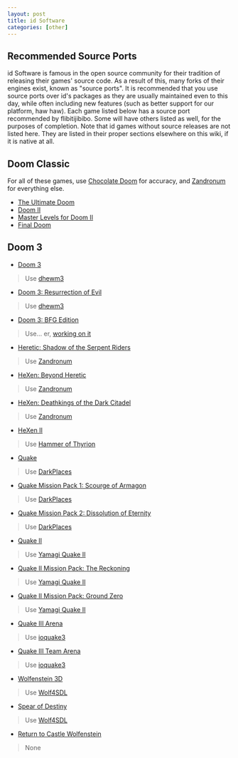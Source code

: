 ```yaml
---
layout: post
title: id Software
categories: [other]
---
```


Recommended Source Ports
------------------------
id Software is famous in the open source community for their tradition of releasing their games' source code. As a result of this, many forks of their engines exist, known as "source ports". It is recommended that you use source ports over id's packages as they are usually maintained even to this day, while often including new features (such as better support for our platform, haw haw).
Each game listed below has a source port recommended by flibitijibibo. Some will have others listed as well, for the purposes of completion.
Note that id games without source releases are not listed here. They are listed in their proper sections elsewhere on this wiki, if it is native at all.

Doom Classic
------------
For all of these games, use [Chocolate Doom](http://www.chocolate-doom.org/) for accuracy, and [Zandronum](http://www.zandronum.com/) for everything else.
- [The Ultimate Doom](http://store.steampowered.com/app/2280/)
- [Doom II](http://store.steampowered.com/app/2300/)
- [Master Levels for Doom II](http://store.steampowered.com/app/9160/)
- [Final Doom](http://store.steampowered.com/app/2290/)

Doom 3
------
- [Doom 3](http://store.steampowered.com/app/9050/)
> Use [dhewm3](http://github.com/dhewm/dhewm3)

- [Doom 3: Resurrection of Evil](http://store.steampowered.com/app/9070/)
> Use [dhewm3](http://github.com/dhewm/dhewm3)

- [Doom 3: BFG Edition](http://store.steampowered.com/app/208200/)
> Use... er, [working on it](https://github.com/Doom3BFG-SDL/DOOM-3-BFG)

- [Heretic: Shadow of the Serpent Riders](http://store.steampowered.com/app/2390/)
> Use [Zandronum](http://www.zandronum.com/)

- [HeXen: Beyond Heretic](http://store.steampowered.com/app/2360/)
> Use [Zandronum](http://www.zandronum.com/)

- [HeXen: Deathkings of the Dark Citadel](http://store.steampowered.com/app/2370/)
> Use [Zandronum](http://www.zandronum.com/)

- [HeXen II](http://store.steampowered.com/app/9060/)
> Use [Hammer of Thyrion](http://uhexen2.sourceforge.net/)

- [Quake](http://store.steampowered.com/app/2310/)
> Use [DarkPlaces](http://icculus.org/twilight/darkplaces/)

- [Quake Mission Pack 1: Scourge of Armagon](http://store.steampowered.com/app/9040/)
> Use [DarkPlaces](http://icculus.org/twilight/darkplaces/)

- [Quake Mission Pack 2: Dissolution of Eternity](http://store.steampowered.com/app/9030/)
> Use [DarkPlaces](http://icculus.org/twilight/darkplaces/)

- [Quake II](http://store.steampowered.com/app/2320/)
> Use [Yamagi Quake II](http://www.yamagi.org/quake2/)

- [Quake II Mission Pack: The Reckoning](http://store.steampowered.com/app/2330/)
> Use [Yamagi Quake II](http://www.yamagi.org/quake2/)

- [Quake II Mission Pack: Ground Zero](http://store.steampowered.com/app/2340/)
> Use [Yamagi Quake II](http://www.yamagi.org/quake2/)

- [Quake III Arena](http://store.steampowered.com/app/2200/)
> Use [ioquake3](http://ioquake3.org/)

- [Quake III Team Arena](http://store.steampowered.com/app/2350/)
> Use [ioquake3](http://ioquake3.org/)

- [Wolfenstein 3D](http://store.steampowered.com/app/2270/)
> Use [Wolf4SDL](http://www.chaos-software.de.vu/)

- [Spear of Destiny](http://store.steampowered.com/app/9000)
> Use [Wolf4SDL](http://www.chaos-software.de.vu/)

- [Return to Castle Wolfenstein](http://store.steampowered.com/app/9010/)
> None
